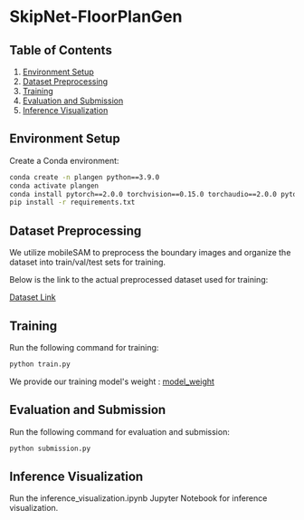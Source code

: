 # SkipNet-FloorPlanGen

## Table of Contents
1. [Environment Setup](#environment-setup)
2. [Dataset Preprocessing](#dataset-preprocessing)
3. [Training](#training)
4. [Evaluation and Submission](#evaluation-and-submission)
5. [Inference Visualization](#inference-visualization)

## Environment Setup

Create a Conda environment:
```bash
conda create -n plangen python==3.9.0
conda activate plangen
conda install pytorch==2.0.0 torchvision==0.15.0 torchaudio==2.0.0 pytorch-cuda=11.8 -c pytorch -c nvidia
pip install -r requirements.txt
```

## Dataset Preprocessing

We utilize mobileSAM to preprocess the boundary images and organize the dataset into train/val/test sets for training.

Below is the link to the actual preprocessed dataset used for training:

[Dataset Link](https://o365skku-my.sharepoint.com/:u:/g/personal/jyt0131_o365_skku_edu/Ed6FNmZZm5xDrlAuw7jtRO8BABKiPcMk1d_1oFZtqPCaTA?e=kOWope)

## Training

Run the following command for training:
```bash
python train.py
```

We provide our training model's weight : [model_weight](https://o365skku-my.sharepoint.com/:u:/g/personal/jyt0131_o365_skku_edu/ESUjetq2F-hAiFL9GxsU2dMBK9yyCl43UhhcCfdZD0d0PQ?e=g61IfC)

## Evaluation and Submission

Run the following command for evaluation and submission:
```bash
python submission.py
```

## Inference Visualization

Run the inference_visualization.ipynb Jupyter Notebook for inference visualization.

